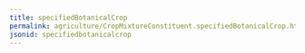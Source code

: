 ```yaml
---
title: specifiedBotanicalCrop
permalink: agriculture/CropMixtureConstituent.specifiedBotanicalCrop.html
jsonid: specifiedbotanicalcrop
---
```

